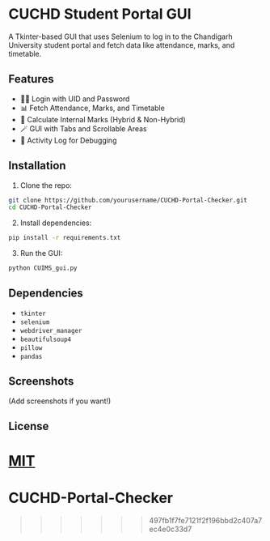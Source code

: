 
# CUCHD Student Portal GUI

A Tkinter-based GUI that uses Selenium to log in to the Chandigarh University student portal and fetch data like attendance, marks, and timetable.

## Features

- 🧑‍💻 Login with UID and Password
- 📊 Fetch Attendance, Marks, and Timetable
- 🧮 Calculate Internal Marks (Hybrid & Non-Hybrid)
- 🪄 GUI with Tabs and Scrollable Areas
- 💬 Activity Log for Debugging

## Installation

1. Clone the repo:
```bash
git clone https://github.com/yourusername/CUCHD-Portal-Checker.git
cd CUCHD-Portal-Checker
```

2. Install dependencies:
```bash
pip install -r requirements.txt
```

3. Run the GUI:
```bash
python CUIMS_gui.py
```

## Dependencies

- `tkinter`
- `selenium`
- `webdriver_manager`
- `beautifulsoup4`
- `pillow`
- `pandas`

## Screenshots

(Add screenshots if you want!)

## License

[MIT](LICENSE)
=======
# CUCHD-Portal-Checker
>>>>>>> 497fb1f7fe7121f2f196bbd2c407a7ec4e0c33d7
